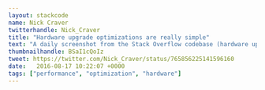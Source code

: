 ```yaml
---
layout: stackcode
name: Nick Craver
twitterhandle: Nick_Craver
title: "Hardware upgrade optimizations are really simple"
text: "A daily screenshot from the Stack Overflow codebase (hardware upgrade optimizations are really simple)."
thumbnailhandle: BSaI1cQoIz
tweet: https://twitter.com/Nick_Craver/status/765856225141596160
date:   2016-08-17 10:22:07 +0000
tags: ["performance", "optimization", "hardware"]
---
```

